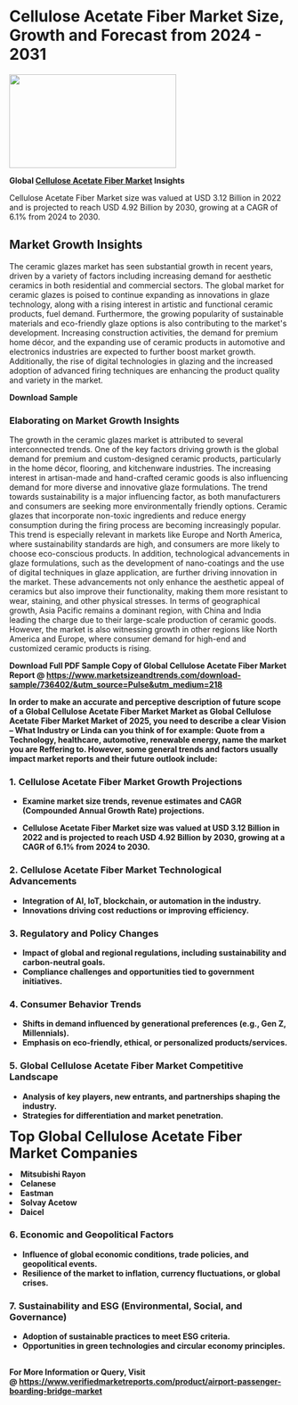 <H1>Cellulose Acetate Fiber Market Size, Growth and Forecast from 2024 - 2031</H1><img class="aligncenter size-medium wp-image-584254" src="https://thirdeyenews.in/wp-content/uploads/2024/09/Global-Market-Research-300x168.jpeg" alt="" width="300" height="168" /><p><strong>Global&nbsp;<a href="https://www.marketsizeandtrends.com/download-sample/736402/&amp;utm_source=Pulse&amp;utm_medium=218">Cellulose Acetate Fiber Market</a> Insights</strong></p><p>Cellulose Acetate Fiber Market size was valued at USD 3.12 Billion in 2022 and is projected to reach USD 4.92 Billion by 2030, growing at a CAGR of 6.1% from 2024 to 2030.</p><p><h2>Market Growth Insights</h2> The ceramic glazes market has seen substantial growth in recent years, driven by a variety of factors including increasing demand for aesthetic ceramics in both residential and commercial sectors. The global market for ceramic glazes is poised to continue expanding as innovations in glaze technology, along with a rising interest in artistic and functional ceramic products, fuel demand. Furthermore, the growing popularity of sustainable materials and eco-friendly glaze options is also contributing to the market's development. Increasing construction activities, the demand for premium home décor, and the expanding use of ceramic products in automotive and electronics industries are expected to further boost market growth. Additionally, the rise of digital technologies in glazing and the increased adoption of advanced firing techniques are enhancing the product quality and variety in the market. <p><strong>Download Sample</strong></p> <h3>Elaborating on Market Growth Insights</h3> The growth in the ceramic glazes market is attributed to several interconnected trends. One of the key factors driving growth is the global demand for premium and custom-designed ceramic products, particularly in the home décor, flooring, and kitchenware industries. The increasing interest in artisan-made and hand-crafted ceramic goods is also influencing demand for more diverse and innovative glaze formulations. The trend towards sustainability is a major influencing factor, as both manufacturers and consumers are seeking more environmentally friendly options. Ceramic glazes that incorporate non-toxic ingredients and reduce energy consumption during the firing process are becoming increasingly popular. This trend is especially relevant in markets like Europe and North America, where sustainability standards are high, and consumers are more likely to choose eco-conscious products. In addition, technological advancements in glaze formulations, such as the development of nano-coatings and the use of digital techniques in glaze application, are further driving innovation in the market. These advancements not only enhance the aesthetic appeal of ceramics but also improve their functionality, making them more resistant to wear, staining, and other physical stresses. In terms of geographical growth, Asia Pacific remains a dominant region, with China and India leading the charge due to their large-scale production of ceramic goods. However, the market is also witnessing growth in other regions like North America and Europe, where consumer demand for high-end and customized ceramic products is rising. <p><strong></p><p><span class=""><strong>Download Full PDF Sample Copy of Global Cellulose Acetate Fiber Market Report</strong> @ <a href="https://www.marketsizeandtrends.com/download-sample/736402/&amp;utm_source=Pulse&amp;utm_medium=218" target="_blank">https://www.marketsizeandtrends.com/download-sample/736402/&amp;utm_source=Pulse&amp;utm_medium=218</a></span></p><p>In order to make an accurate and perceptive description of future scope of a Global&nbsp;Cellulose Acetate Fiber Market Market as Global&nbsp;Cellulose Acetate Fiber Market Market of 2025, you need to describe a clear Vision &ndash; What Industry or Linda can you think of for example: Quote from a Technology, healthcare, automotive, renewable energy, name the market you are Reffering to. However, some general trends and factors usually impact market reports and their future outlook include:</p><h3>1.&nbsp;<strong>Cellulose Acetate Fiber Market Growth Projections</strong></h3><ul><li>Examine market size trends, revenue estimates and CAGR (Compounded Annual Growth Rate) projections.</li><li><p>Cellulose Acetate Fiber Market size was valued at USD 3.12 Billion in 2022 and is projected to reach USD 4.92 Billion by 2030, growing at a CAGR of 6.1% from 2024 to 2030.</p></li></ul><h3>2.&nbsp;<strong>Cellulose Acetate Fiber Market Technological Advancements</strong></h3><ul><li>Integration of AI, IoT, blockchain, or automation in the industry.</li><li>Innovations driving cost reductions or improving efficiency.</li></ul><h3>3.&nbsp;<strong>Regulatory and Policy Changes</strong></h3><ul><li>Impact of global and regional regulations, including sustainability and carbon-neutral goals.</li><li>Compliance challenges and opportunities tied to government initiatives.</li></ul><h3>4.&nbsp;<strong>Consumer Behavior Trends</strong></h3><ul><li>Shifts in demand influenced by generational preferences (e.g., Gen Z, Millennials).</li><li>Emphasis on eco-friendly, ethical, or personalized products/services.</li></ul><h3>5.&nbsp;<strong>Global Cellulose Acetate Fiber Market Competitive Landscape</strong></h3><ul><li>Analysis of key players, new entrants, and partnerships shaping the industry.</li><li>Strategies for differentiation and market penetration.</li></ul><p data-pm-slice="1 1 []"><span style="color: inherit; font-family: inherit; font-size: 25px;">Top Global Cellulose Acetate Fiber Market Companies</span></p><div class="" data-test-id=""><p><li>Mitsubishi Rayon</li><li> Celanese</li><li> Eastman</li><li> Solvay Acetow</li><li> Daicel</li></p></div><h3>6.&nbsp;<strong>Economic and Geopolitical Factors</strong></h3><ul><li>Influence of global economic conditions, trade policies, and geopolitical events.</li><li>Resilience of the market to inflation, currency fluctuations, or global crises.</li></ul><h3>7.&nbsp;<strong>Sustainability and ESG (Environmental, Social, and Governance)</strong></h3><ul><li>Adoption of sustainable practices to meet ESG criteria.</li><li>Opportunities in green technologies and circular economy principles.</li></ul><h2><strong style="font-size: 14px;">For More Information or Query, Visit @&nbsp;</strong><a style="background-color: #ffffff; font-size: 14px;" href="https://www.marketsizeandtrends.com/report/cellulose-acetate-fiber-market/" target="_blank">https://www.verifiedmarketreports.com/product/airport-passenger-boarding-bridge-market</a></h2>
